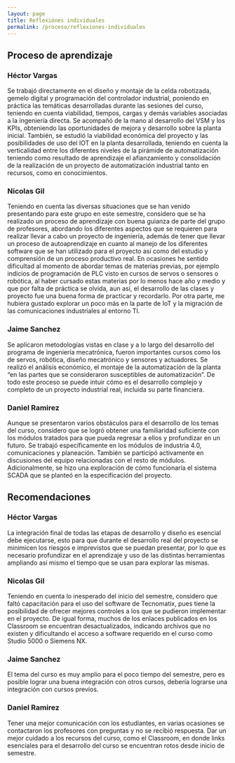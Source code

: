```yaml
---
layout: page
title: Reflexiónes individuales
permalink: /proceso/reflexiones-individuales
---
```


## Proceso de aprendizaje 

### Héctor Vargas
Se trabajó directamente en el diseño y montaje de la celda robotizada, gemelo digital y programación del controlador industrial, poniendo en práctica las temáticas desarrolladas durante las sesiones del curso, teniendo en cuenta viabilidad, tiempos, cargas y demás variables asociadas a la ingeniería directa. Se acompañó de la mano al desarrollo del VSM y los KPIs, obteniendo las oportunidades de mejora y desarrollo sobre la planta inicial. También, se estudió la viabilidad económica del proyecto y las posibilidades de uso del IOT en la planta desarrollada, teniendo en cuenta la verticalidad entre los diferentes niveles de la pirámide de automatización teniendo como resultado de aprendizaje el afianzamiento y consolidación de la realización de un proyecto de automatización industrial tanto en recursos, como en conocimientos.

### Nicolas Gil
Teniendo en cuenta las diversas situaciones que se han venido presentando para este grupo en este semestre, considero que se ha realizado un proceso de aprendizaje con buena guianza de parte del grupo de profesores, abordando los diferentes aspectos que se requieren para realizar llevar a cabo un proyecto de ingeniería, además de tener que llevar un proceso de autoaprendizaje en cuanto al manejo de los diferentes software que se han utilizado para el proyecto así como del estudio y comprensión de un proceso productivo real. En ocasiones he sentido dificultad al momento de abordar temas de materias previas, por ejemplo indicios de programación de PLC visto en cursos de servos o sensores o robótica, al haber cursado estas materias por lo menos hace año y medio y que por falta de práctica se olvida, aun así, el desarrollo de las clases y proyecto fue una buena forma de practicar y recordarlo. Por otra parte, me hubiera gustado explorar un poco más en la parte de IoT y la migración de las comunicaciones industriales al entorno TI.

### Jaime Sanchez
Se aplicaron metodologías vistas en clase y a lo largo del desarrollo del programa de ingeniería mecatrónica, fueron importantes cursos como los de servos, robótica, diseño mecatrónico y sensores y actuadores.
Se realizó el análisis económico, el montaje de la automatización de la planta “en las partes que se consideraron susceptibles de automatización”. De todo este proceso se puede intuir cómo es el desarrollo complejo y completo de un proyecto industrial real, incluida su parte financiera.

### Daniel Ramirez
Aunque se presentaron varios obstáculos para el desarrollo de los temas del curso, considero que se logró obtener una familiaridad suficiente con los módulos tratados para que pueda regresar a ellos y profundizar en un futuro. Se trabajó específicamente en los módulos de industria 4.0, comunicaciones y planeación. También se participó activamente en discusiones del equipo relacionadas con el resto de módulos. Adicionalmente, se hizo una exploración de cómo funcionaría el sistema SCADA que se planteó en la especificación del proyecto.

## Recomendaciones

### Héctor Vargas 
La integración final de todas las etapas de desarrollo y diseño es esencial debe ejecutarse, esto para que durante el desarrollo real del proyecto se minimicen los riesgos e imprevistos que se puedan presentar, por lo que es necesario profundizar en el aprendizaje y uso de las distintas herramientas ampliando así mismo el tiempo que se usan para explorar las mismas.

### Nicolas Gil
Teniendo en cuenta lo inesperado del inicio del semestre, considero que faltó capacitación para el uso del software de Tecnomatix, pues tiene la posibilidad de ofrecer mejores controles a los que se pudieron implementar en el proyecto. De igual forma, muchos de los enlaces publicados en los Classroom se encuentran desactualizados, indicando archivos que no existen y dificultando el acceso a software requerido en el curso como Studio 5000 o Siemens NX.

### Jaime Sanchez
El tema del curso es muy amplio para el poco tiempo del semestre, pero es posible lograr una buena integración con otros cursos, debería lograrse una integración con cursos previos.

### Daniel Ramirez
Tener una mejor comunicación con los estudiantes, en varias ocasiones se contactaron los profesores con preguntas y no se recibió respuesta. Dar un mejor cuidado a los recursos del curso, como el Classroom, en donde links esenciales para el desarrollo del curso se encuentran rotos desde inicio de semestre.
